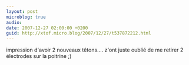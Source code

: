 ```yaml
---
layout: post
microblog: true
audio: 
date: 2007-12-27 02:00:00 +0200
guid: http://xtof.micro.blog/2007/12/27/t537872212.html
---
```

impression d'avoir 2 nouveaux têtons.... z'ont juste oublié de me retirer 2 électrodes sur la poitrine ;)
